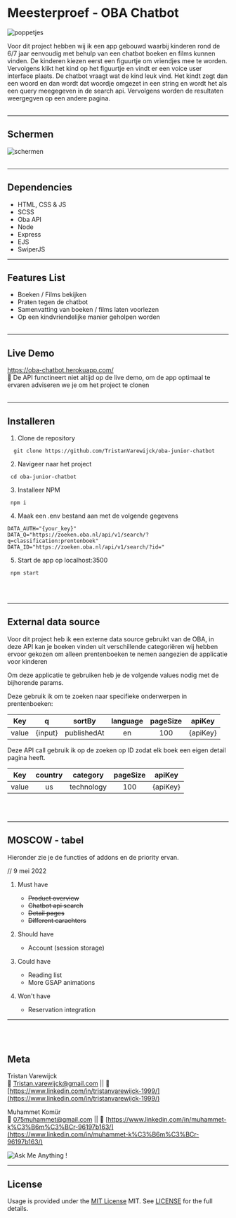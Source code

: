 # Meesterproef - OBA Chatbot

<img src="https://i.ibb.co/mvcqKPV/poppetjes.png" alt="poppetjes"/>

Voor dit project hebben wij ik een app gebouwd waarbij kinderen rond de 6/7 jaar eenvoudig met behulp van een chatbot boeken en films kunnen vinden. De kinderen kiezen eerst een figuurtje om vriendjes mee te worden. Vervolgens klikt het kind op het figuurtje en vindt er een voice user interface plaats.
De chatbot vraagt wat de kind leuk vind. Het kindt zegt dan een woord en dan wordt dat woordje omgezet in een string en wordt het als een query meegegeven in de search api. Vervolgens worden de resultaten weergegven op een andere pagina.
<br/><br/>

---

## Schermen

<img src="https://raw.githubusercontent.com/TristanVarewijck/oba-junior-chatbot/main/public/assets/images/schermen2.png" alt="schermen"/>
<br/><br/>

---

## Dependencies
- HTML, CSS & JS
- SCSS
- Oba API
- Node
- Express
- EJS
- SwiperJS

---

## Features List

- Boeken / Films bekijken
- Praten tegen de chatbot
- Samenvatting van boeken / films laten voorlezen
- Op een kindvriendelijke manier geholpen worden
  <br/><br/>

---

## Live Demo

<a href="https://oba-chatbot.herokuapp.com/">https://oba-chatbot.herokuapp.com/</a><br/>
🚨 De API functineert niet altijd op de live demo, om de app optimaal te ervaren adviseren we je om het project te clonen
<br/></br>

---

## Installeren

1. Clone de repository<br/>

```
  git clone https://github.com/TristanVarewijck/oba-junior-chatbot
```

2. Navigeer naar het project<br/>

```
 cd oba-junior-chatbot
```

3. Installeer NPM<br/>

```
 npm i
```

4. Maak een .env bestand aan met de volgende gegevens<br/>

```
DATA_AUTH="{your_key}"
DATA_Q="https://zoeken.oba.nl/api/v1/search/?q=classification:prentenboek"
DATA_ID="https://zoeken.oba.nl/api/v1/search/?id="
```

5. Start de app op localhost:3500<br/>

```
 npm start
```

<br/><br/>

---

## External data source

Voor dit project heb ik een externe data source gebruikt van de OBA, in deze API kan je boeken vinden uit verschillende categoriëren wij hebben ervoor gekozen om alleen prentenboeken te nemen aangezien de applicatie voor kinderen

Om deze applicatie te gebruiken heb je de volgende values nodig met de bijhorende params.

Deze gebruik ik om te zoeken naar specifieke onderwerpen in prentenboeken:

|  Key  |    q    |   sortBy    | language | pageSize |  apiKey  |
| :---: | :-----: | :---------: | :------: | :------: | :------: |
| value | {input} | publishedAt |    en    |   100    | {apiKey} |

Deze API call gebruik ik op de zoeken op ID zodat elk boek een eigen detail pagina heeft.

|  Key  | country |  category  | pageSize |  apiKey  |
| :---: | :-----: | :--------: | :------: | :------: |
| value |   us    | technology |   100    | {apiKey} |

<br/><br/>

---

## MOSCOW - tabel

Hieronder zie je de functies of addons en de priority ervan.

// 9 mei 2022

1. Must have

   - ~~Product overview~~
   - ~~Chatbot api search~~
   - ~~Detail pages~~
   - ~~Different carachters~~

2. Should have

   - Account (session storage)

3. Could have

   - Reading list
   - More GSAP animations

4. Won't have

   - Reservation integration

---
<br/><br/>

## Meta

Tristan Varewijck <br>
:email: [Tristan.varewijck@gmail.com](Tristan.varewijck@gmail.com) ||
:large_blue_diamond: [https://www.linkedin.com/in/tristanvarewijck-1999/](https://www.linkedin.com/in/tristanvarewijck-1999/)

Muhammet Komür <br>
:email: [075muhammet@gmail.com](075muhammet@gmail.com) ||
:large_blue_diamond: [https://www.linkedin.com/in/muhammet-k%C3%B6m%C3%BCr-96197b163/](https://www.linkedin.com/in/muhammet-k%C3%B6m%C3%BCr-96197b163/)

![Ask Me Anything !](https://img.shields.io/badge/Ask%20me-anything-1abc9c.svg)

---

## License

Usage is provided under the [MIT License](https://github.com/git/git-scm.com/blob/master/MIT-LICENSE.txt) MIT. See [LICENSE](https://github.com/TristanVarewijck/WAFStoNode/blob/master/LICENSE) for the full details.
